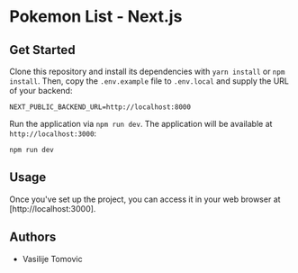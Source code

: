 # Pokemon List - Next.js

## Get Started

Clone this repository and install its dependencies with `yarn install` or `npm install`. Then, copy the `.env.example` file to `.env.local` and supply the URL of your backend:

```
NEXT_PUBLIC_BACKEND_URL=http://localhost:8000
```

Run the application via `npm run dev`. The application will be available at `http://localhost:3000`:

```
npm run dev
```
## Usage

Once you've set up the project, you can access it in your web browser at [http://localhost:3000].

## Authors
- Vasilije Tomovic
